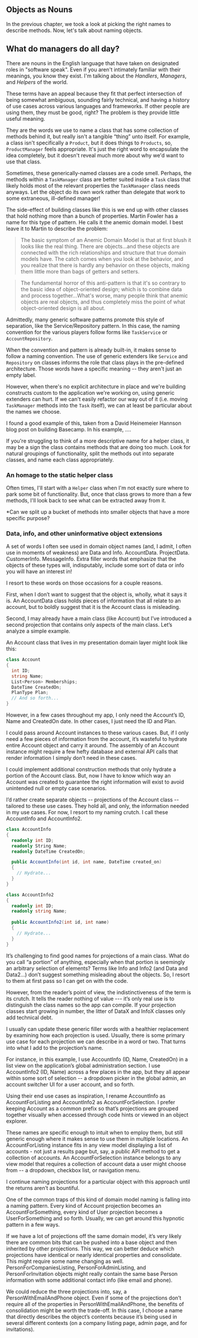 ## Objects as Nouns

In the previous chapter, we took a look at picking the right names to describe methods. Now, let's talk about naming objects.

## What do managers do all day?

There are nouns in the English language that have taken on designated roles in "software speak". Even if you aren't intimately familiar with their meanings, you know they exist. I'm talking about the _Handlers_, _Managers_, and _Helpers_ of the world.

These terms have an appeal because they fit that perfect intersection of being somewhat ambiguous, sounding fairly technical, and having a history of use cases across various languages and frameworks. If other people are using them, they must be good, right? The problem is they provide little useful meaning. 

They are the words we use to name a class that has some collection of methods behind it, but really isn't a tangible “thing” unto itself. For example, a class isn't specifically a `Product`, but it does things to `Products`, so, `ProductManager` feels appropriate. It's just the right word to encapsulate the idea completely, but it doesn't reveal much more about why we'd want to use that class.

Sometimes, these generically-named classes are a code smell. Perhaps, the methods within a `TaskManager` class are better suited inside a `Task` class that likely holds most of the relevant properties the `TaskManager` class needs anyways. Let the object do its own work rather than delegate that work to some extraneous, ill-defined manager!  

The side-effect of building classes like this is we end up with other classes that hold nothing more than a bunch of properties. Martin Fowler has a name for this type of pattern. He calls it the anemic domain model. I best leave it to Martin to describe the problem:

> The basic symptom of an Anemic Domain Model is that at first blush it looks like the real thing. There are objects...and these objects are connected with the rich relationships and structure that true domain models have. The catch comes when you look at the behavior, and you realize that there is hardly any behavior on these objects, making them little more than bags of getters and setters.

> The fundamental horror of this anti-pattern is that it's so contrary to the basic idea of object-oriented design; which is to combine data and process together...What's worse, many people think that anemic objects are real objects, and thus completely miss the point of what object-oriented design is all about.

Admittedly, many generic software patterns promote this style of separation, like the Service/Repository pattern. In this case, the naming convention for the various players follow forms like `TaskService` or `AccountRepository`.

When the convention and pattern is already built-in, it makes sense to follow a naming convention. The use of generic extenders like `Service` and `Repository` on classes informs the role that class plays in the pre-defined architecture. Those words have a specific meaning -- they aren't just an empty label.

However, when there's no explicit architecture in place and we're building constructs custom to the application we're working on, using generic extenders can hurt. If we can't easily refactor our way out of it (i.e. moving `TaskManager` methods into the `Task` itself), we can at least be particular about the names we choose. 

I found a good example of this, taken from a David Heinemeier Hannson blog post on building Basecamp. In his example, ….

If you're struggling to think of a more descriptive name for a helper class, it may be a sign the class contains methods that are doing too much. Look for natural groupings of functionality, split the methods out into separate classes, and name each class appropriately. 

### An homage to the static helper class

Often times, I'll start with a `Helper` class when I'm not exactly sure where to park some bit of functionality. But, once that class grows to more than a few methods, I'll look back to see what can be extracted away from it. 

*Can we split up a bucket of methods into smaller objects that have a more specific purpose?


### Data, info, and other uninformative object extensions

A set of words I often see used in domain object names (and, I admit, I often use in moments of weakness) are Data and Info.  AccountData. ProjectData. CustomerInfo. MessageInfo. Extra filler words that emphasize that the objects of these types will, indisputably, include some sort of data or info you will have an interest in!

I resort to these words on those occasions for a couple reasons. 

First, when I don’t want to suggest that the object is, wholly, what it says it is. An AccountData class holds pieces of information that all relate to an account, but to boldly suggest that it is the Account class is misleading. 

Second, I may already have a main class (like Account) but I’ve introduced a second projection that contains only aspects of the main class. Let’s analyze a simple example.

An Account class that lives in my presentation domain layer might look like this:

```C#
class Account 
{
  int ID;
  string Name;
  List<Person> Memberships;
  DateTime CreatedOn;
  PlanType Plan;
  // And so forth...
}
```

However, in a few cases throughout my app, I only need the Account’s ID, Name and CreatedOn date. In other cases, I just need the ID and Plan.

I could pass around Account instances to these various cases. But, if I only need a few pieces of information from the account, it’s wasteful to hydrate entire Account object and carry it around. The assembly of an Account instance might require a few hefty database and external API calls that render information I simply don’t need in these cases.

I could implement additional construction methods that only hydrate a portion of the Account class. But, now I have to know which way an Account was created to guarantee the right information will exist to avoid unintended null or empty case scenarios.

I’d rather create separate objects -- projections of the Account class -- tailored to these use cases. They hold all, and only, the information needed in my use cases. For now, I resort to my naming crutch. I call these AccountInfo and AccountInfo2.

```C#
class AccountInfo
{
  readonly int ID;
  readonly String Name;
  readonly DateTime CreatedOn;

  public AccountInfo(int id, int name, DateTime created_on) 
  { 
  	// Hydrate...
  }
}
```

```C#
class AccountInfo2
{
  readonly int ID;
  readonly string Name;
 
  public AccountInfo2(int id, int name)
  {
  	// Hydrate...
  }	
}
```

It’s challenging to find good names for projections of a main class. What do you call “a portion” of anything, especially when that portion is seemingly an arbitrary selection of elements? Terms like Info and Info2 (and Data and Data2...) don’t suggest something misleading about the objects. So, I resort to them at first pass so I can get on with the code.

However, from the reader’s point of view, the indistinctiveness of the term is its crutch. It tells the reader nothing of value --- it’s only real use is to distinguish the class names so the app can compile. If your projection classes start growing in number, the litter of DataX and InfoX classes only add technical debt.

I usually can update these generic filler words with a healthier replacement by examining how each projection is used. Usually, there is some primary use case for each projection we can describe in a word or two. That turns into what I add to the projection’s name.

For instance, in this example, I use AccountInfo (ID, Name, CreatedOn) in a list view on the application’s global administration section. I use AccountInfo2 (ID, Name) across a few places in the app, but they all appear within some sort of selection -- a dropdown picker in the global admin, an account switcher UI for a user account, and so forth.

Using their end use cases as inspiration, I rename AccountInfo as AccountForListing and AccountInfo2 as AccountForSelection. I prefer keeping Account as a common prefix so that’s projections are grouped together visually when accessed through code hints or viewed in an object explorer.

These names are specific enough to intuit when to employ them, but still generic enough where it makes sense to use them in multiple locations. An AccountForListing instance fits in any view model displaying a list of accounts - not just a results page but, say, a public API method to get a collection of accounts. An AccountForSelection instance belongs to any view model that requires a collection of account data a user might choose from -- a dropdown, checkbox list, or navigation menu.

I continue naming projections for a particular object with this approach until the returns aren’t as bountiful. 

One of the common traps of this kind of domain model naming is falling into a naming pattern. Every kind of Account projection becomes an AccountForSomething, every kind of User projection becomes a UserForSomething and so forth. Usually, we can get around this hypnotic pattern in a few ways.

If we have a lot of projections off the same domain model, it’s very likely there are common bits that can be pushed into a base object and then inherited by other projections. This way, we can better deduce which projections have identical or nearly identical properties and consolidate. This might require some name changing as well. PersonForCompaniesListing, PersonForAdminListing, and PersonForInvitation objects might really contain the same base Person information with some additional contact info (like email and phone). 

We could reduce the three projections into, say, a PersonWithEmailAndPhone object. Even if some of the projections don’t require all of the properties in PersonWithEmailAndPhone, the benefits of consolidation might be worth the trade-off.  In this case, I choose a name that directly describes the object’s contents because it’s being used in several different contexts (on a company listing page, admin page, and for invitations).




